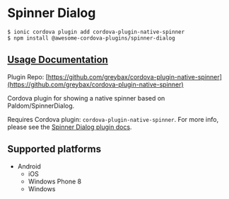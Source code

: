 # Spinner Dialog

```text
$ ionic cordova plugin add cordova-plugin-native-spinner
$ npm install @awesome-cordova-plugins/spinner-dialog
```

## [Usage Documentation](https://danielsogl.gitbook.io/awesome-cordova-plugins/plugins/spinner-dialog/)

Plugin Repo: [https://github.com/greybax/cordova-plugin-native-spinner](https://github.com/greybax/cordova-plugin-native-spinner)

Cordova plugin for showing a native spinner based on Paldom/SpinnerDialog.

Requires Cordova plugin: `cordova-plugin-native-spinner`. For more info, please see the [Spinner Dialog plugin docs](https://github.com/greybax/cordova-plugin-native-spinner).

## Supported platforms

* Android
  * iOS
  * Windows Phone 8
  * Windows

